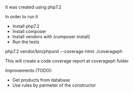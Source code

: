 It was created using php7.2

In order to run it
- Install php7.2
- Install composer
- Install vendors with (composer install)
- Run the tests

php7.2 vendor/bin/phpunit --coverage-html ./coverageph

This will create a code coverage report at coverageph folder

Improvements (TODO):
- Get products from database
- Use rules by parmeter of the constructor

